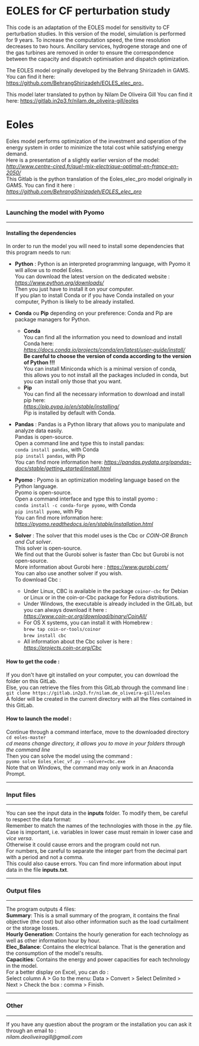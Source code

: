 
# EOLES for CF perturbation study

This code is an adaptation of the EOLES model for sensitivity to CF perturbation studies. 
In this version of the model, simulation is performed for 9 years. To increase the computation speed, the  time resolution decreases to two hours. 
Ancillary services, hydrogene storage and one of the gas turbines are removed in order to ensure the correspondence between the capacity and dispatch optimisation and dispatch optimization. 

The EOLES model orginally developed by the Behrang Shirizadeh in GAMS.
You can find it here: https://github.com/BehrangShirizadeh/EOLES_elec_pro_

This model later translated to python by Nilam De Oliveira Gill
You can find it here: https://gitlab.in2p3.fr/nilam.de_oliveira-gill/eoles



# Eoles

Eoles model performs optimization of the investment and operation of the energy system in order to minimize the total cost while satisfying energy demand. \
Here is a presentation of a slightly earlier version of the model: _http://www.centre-cired.fr/quel-mix-electrique-optimal-en-france-en-2050/_ \
This Gitlab is the python translation of the Eoles_elec_pro model originally in GAMS.
You can find it here : _https://github.com/BehrangShirizadeh/EOLES_elec_pro_

---

### Launching the model with Pyomo

---

#### **Installing the dependencies**

In order to run the model you will need to install some dependencies that this program needs to run:

* **Python** :
Python is an interpreted programming language, with Pyomo it will allow us to model Eoles. \
You can download the latest version on the dedicated website : *https://www.python.org/downloads/* \
Then you just have to install it on your computer. \
If you plan to install Conda or if you have Conda installed on your computer, 
Python is likely to be already installed.

* **Conda** ou **Pip** depending on your preference:
Conda and Pip are package managers for Python.
    * **Conda** \
    You can find all the information you need to download and install Conda here:  \
    _https://docs.conda.io/projects/conda/en/latest/user-guide/install/_ \
    __Be careful to choose the version of conda according to the version of Python !!!__ \
    You can install Miniconda which is a minimal version of conda, \
  this allows you to not install all the packages included in conda,
  but you can install only those that you want.
    * **Pip** \
    You can find all the necessary information to download and install pip here: \
    _https://pip.pypa.io/en/stable/installing/_ \
    Pip is installed by default with Conda.

* **Pandas** :
Pandas is a Python library that allows you to manipulate and analyze data easily. \
Pandas is open-source. \
Open a command line and type this to install pandas: \
```conda install pandas```, with Conda \
```pip install pandas```, with Pip \
You can find more information here: _https://pandas.pydata.org/pandas-docs/stable/getting_started/install.html_

* **Pyomo** :
Pyomo is an optimization modeling language based on the Python language. \
Pyomo is open-source.\
Open a command interface and type this to install pyomo : \
```conda install -c conda-forge pyomo```, with Conda \
```pip install pyomo```, with Pip \
You can find more information here: _https://pyomo.readthedocs.io/en/stable/installation.html_

* **Solver** :
The solver that this model uses is the Cbc or _COIN-OR Branch and Cut solver_. \
This solver is open-source. \
We find out that the Gurobi solver is faster than Cbc but Gurobi is not open-source. \
More information about Gurobi here : _https://www.gurobi.com/_ \
You can also use another solver if you wish. \
To download Cbc :
    * Under Linux, CBC is available in the package `coinor-cbc` for Debian or Linux
    or in the coin-or-Cbc package for Fedora distributions.
    * Under Windows, the executable is already included in the GitLab, but you can always download it here : \
    _https://www.coin-or.org/download/binary/CoinAll/_
    * For OS X systems, you can install it with Homebrew : \
    `brew tap coin-or-tools/coinor` \
    `brew install cbc`
    * All information about the Cbc solver is here : \
_https://projects.coin-or.org/Cbc_


#### **How to get the code :**

If you don't have git installed on your computer, you can download the folder on this GitLab. \
Else, you can retrieve the files from this GitLab through the command line : \
``git clone https://gitlab.in2p3.fr/nilam.de_oliveira-gill/eoles`` \
A folder will be created in the current directory with all the files contained in this GitLab.

#### **How to launch the model :**

Continue through a command interface, move to the downloaded directory \
``cd eoles-master`` \
*cd means change directory, it allows you to move in your folders through the command line* \
Then you can solve the model using the command : \
``pyomo solve Eoles_elec_vf.py --solver=cbc.exe`` \
Note that on Windows, the command may only work in an Anaconda Prompt.


---

### Input files

---

You can see the input data in the **inputs** folder.
To modify them, be careful to respect the data format: \
Remember to match the names of the technologies with those in the .py file. \
Case is important, i.e. variables in lower case must remain in lower case and *vice versa*. \
Otherwise it could cause errors and the program could not run. \
For numbers, be careful to separate the integer part from the decimal part with a period and not a comma. \
This could also cause errors.
You can find more information about input data in the file __inputs.txt__.

---

### Output files

---

The program outputs 4 files:  \
**Summary**: This is a small summary of the program, it contains the final objective (the cost) but also other information such as the load curtailment or the storage losses. \
**Hourly Generation**: Contains the hourly generation for each technology as well as other information hour by hour. \
**Elec_Balance**: Contains the electrical balance. That is the generation and the consumption of the model's results. \
**Capacities**: Contains the energy and power capacities for each technology in the model. \
For a better display on Excel, you can do : \
Select column A > Go to the menu: Data > Convert > Select Delimited > Next > Check the box : comma > Finish.

---

### Other

---

If you have any question about the program or the installation you can ask it through an email to : \
_nilam.deoliveiragill@gmail.com_

